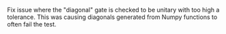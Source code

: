Fix issue where the "diagonal" gate is checked to be unitary with too high a tolerance. This was causing diagonals generated from Numpy functions to often fail the test.